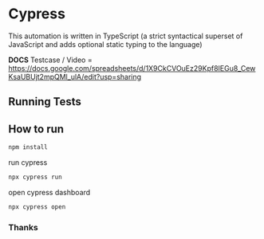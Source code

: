 # Cypress
This automation is written in TypeScript (a strict syntactical superset of JavaScript and adds optional static typing to the language)

**DOCS**
Testcase / Video = https://docs.google.com/spreadsheets/d/1X9CkCVOuEz29Kpf8IEGu8_CewKsaUBUjt2mpQMl_ulA/edit?usp=sharing

## Running Tests

## How to run

```bash
npm install
```

run cypress
```bash
npx cypress run
```

open cypress dashboard
```bash
npx cypress open
```

### Thanks
